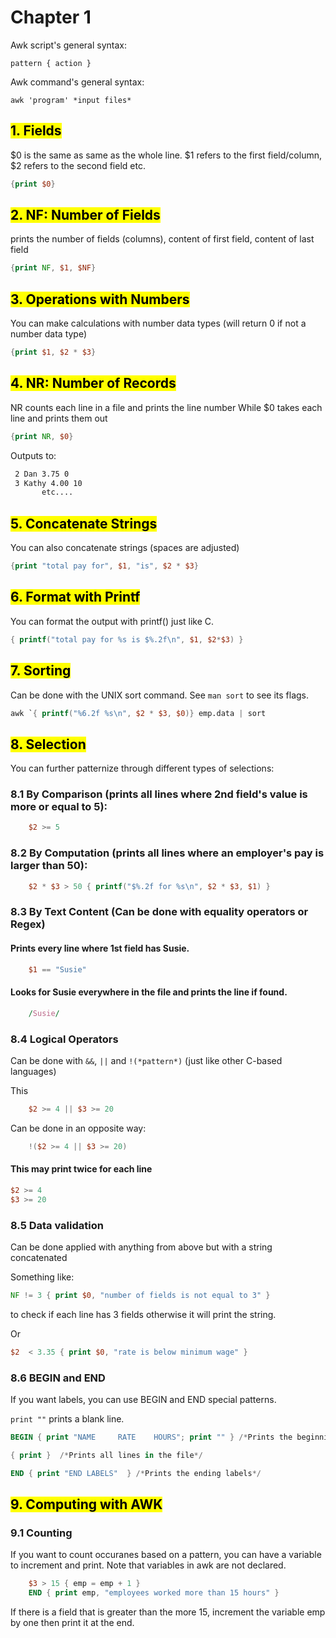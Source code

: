 
# Chapter 1

Awk script's general syntax:

    pattern { action }

Awk command's general syntax:

    awk 'program' *input files*



## <mark>1. Fields
$0 is the same as same as the whole line. $1 refers to the first field/column, $2 refers to the second field etc.
```awk
{print $0}
```

## <mark>2. NF: **N**umber of **F**ields
prints the number of fields (columns), content of first field, content of last field
```awk
{print NF, $1, $NF}
```

## <mark>3. Operations with Numbers
You can make calculations with number data types (will return 0 if not a number data type)
```awk
{print $1, $2 * $3}
```

## <mark>4. NR: **N**umber of **R**ecords
NR counts each line in a file and prints the line number
While $0 takes each line and prints them out
```awk
{print NR, $0}
```
Outputs to:
``` 1 Beth 4.00 0
 2 Dan 3.75 0
 3 Kathy 4.00 10
       etc....
```

## <mark>5. Concatenate Strings 
You can also concatenate strings (spaces are adjusted)
```awk
{print "total pay for", $1, "is", $2 * $3}
```

## <mark>6. Format with Printf
You can format the output with printf() just like C.
```awk
{ printf("total pay for %s is $%.2f\n", $1, $2*$3) }
```

## <mark>7. Sorting
Can be done with the UNIX sort command.
See ``man sort`` to see its flags.
```awk
awk `{ printf("%6.2f %s\n", $2 * $3, $0)} emp.data | sort
```

## <mark>8. Selection
You can further patternize through different types of selections:

### 8.1 By Comparison (prints all lines where 2nd field's value is more or equal to 5):
```awk
    $2 >= 5
```

### 8.2 By Computation (prints all lines where an employer's pay is larger than 50):
```awk
    $2 * $3 > 50 { printf("$%.2f for %s\n", $2 * $3, $1) }
```

### 8.3 By Text Content (Can be done with equality operators or Regex)
#### Prints every line where 1st field has Susie.
```awk
    $1 == "Susie"
```
#### Looks for Susie everywhere in the file and prints the line if found.
```awk
    /Susie/
```
### 8.4 Logical Operators
Can be done with ``&&``, ``||`` and ``!(*pattern*)`` (just like other C-based languages)

This
```awk
    $2 >= 4 || $3 >= 20
```
Can be done in an opposite way:
```awk
    !($2 >= 4 || $3 >= 20)
```

#### This may print twice for each line
```awk
$2 >= 4
$3 >= 20
```

### 8.5 Data validation
Can be done applied with anything from above but with
a string concatenated

Something like:
```awk
NF != 3 { print $0, "number of fields is not equal to 3" }
```
to check if each line has 3 fields otherwise it will print the string.

Or
```awk
$2  < 3.35 { print $0, "rate is below minimum wage" } 
```

### 8.6 BEGIN and END

If you want labels, you can use BEGIN and END special patterns.

``print ""`` prints a blank line.

```awk
BEGIN { print "NAME     RATE    HOURS"; print "" } /*Prints the beginning labels*/

{ print }  /*Prints all lines in the file*/

END { print "END LABELS"  } /*Prints the ending labels*/
```

## <mark>9. Computing with AWK

### 9.1 Counting
If you want to count occuranes based on a pattern, you can have a variable to increment and print. Note that variables in awk are not declared.

```awk
    $3 > 15 { emp = emp + 1 }
    END { print emp, "employees worked more than 15 hours" }
```
If there is a field that is greater than the more 15, increment the variable emp by one then print it at the end.






